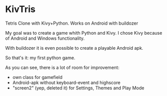 # KivTris
Tetris Clone with Kivy+Python. Works on Android with buildozer

My goal was to create a game whith Python and Kivy. 
I chose Kivy because of Android and Windows functionality.

With buildozer it is even possible to create a playable Android apk.

So that's it:
my first python game.

As you can see, there is a lot of room for improvement:
- own class for gamefield
- Android-apk without keyboard-event and highscore 
- "screen2" (yep, deleted it) for Settings, Themes and Play Mode


